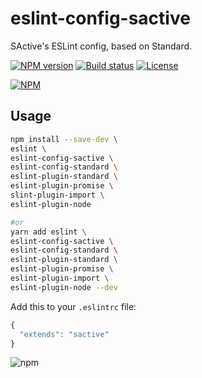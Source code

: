 # eslint-config-sactive

SActive's ESLint config, based on Standard.

[![NPM version][npm-image]][npm-url]
[![Build status][travis-image]][travis-url]
[![License][license-image]][license-url]


[![NPM](https://nodei.co/npm/eslint-config-sactive.png?downloads=true)](https://nodei.co/npm/eslint-config-sactive/)

## Usage

```bash
npm install --save-dev \
eslint \
eslint-config-sactive \
eslint-config-standard \
eslint-plugin-standard \
eslint-plugin-promise \
slint-plugin-import \
eslint-plugin-node

#or
yarn add eslint \
eslint-config-sactive \
eslint-config-standard \
eslint-plugin-standard \
eslint-plugin-promise \
eslint-plugin-import \
eslint-plugin-node --dev
```

Add this to your `.eslintrc` file:
```javascript
{
  "extends": "sactive"
}
```

![npm](https://img.shields.io/npm/v/eslint-config-sactive.svg)

[npm-image]: https://img.shields.io/npm/v/eslint-config-sactive.svg
[npm-url]: https://www.npmjs.com/package/eslint-config-sactive
[travis-image]: https://travis-ci.org/sactive/eslint-config-sactive.svg?branch=master
[travis-url]: https://www.travis-ci.org/sactive/eslint-config-sactive
[license-image]: http://img.shields.io/npm/l/eslint-config-sactive.svg
[license-url]: ./LICENSE